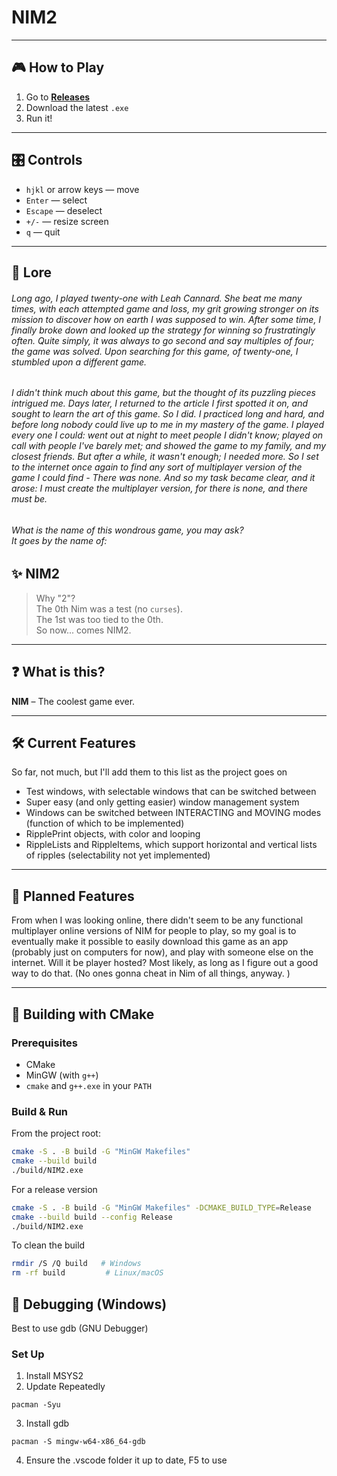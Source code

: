 # NIM2

---

## 🎮 How to Play

1. Go to **[Releases](https://github.com/tomekjersey0/NIM2/releases)**  
2. Download the latest `.exe`  
3. Run it!

---

## 🎛 Controls

- `hjkl` or arrow keys — move  
- `Enter` — select  
- `Escape` — deselect  
- `+/-` — resize screen  
- `q` — quit  

---

## 📜 Lore

###### Long ago, I played twenty-one with Leah Cannard. She beat me many times, with each attempted game and loss, my grit growing stronger on its mission to discover how on earth I was supposed to win. After some time, I finally broke down and looked up the strategy for winning so frustratingly often. Quite simply, it was always to go second and say multiples of four; the game was solved. Upon searching for this game, of twenty-one, I stumbled upon a different game.
 ###### I didn't think much about this game, but the thought of its puzzling pieces intrigued me. Days later, I returned to the article I first spotted it on, and sought to learn the art of this game. So I did. I practiced long and hard, and before long nobody could live up to me in my mastery of the game. I played every one I could: went out at night to meet people I didn't know; played on call with people I've barely met; and showed the game to my family, and my closest friends. But after a while, it wasn't enough; I needed more. So I set to the internet once again to find any sort of multiplayer version of the game I could find - There was none. And so my task became clear, and it arose: I must create the multiplayer version, for there is none, and there must be.
 ###### What is the name of this wondrous game, you may ask? <br>It goes by the name of:

## ✨ NIM2

> Why "2"?  
> The 0th Nim was a test (no `curses`).  
> The 1st was too tied to the 0th.  
> So now... comes NIM2.

---

## ❓ What is this?

**NIM** – The coolest game ever.  

---

## 🛠️ Current Features

So far, not much, but I'll add them to this list as the project goes on
 * Test windows, with selectable windows that can be switched between
 * Super easy (and only getting easier) window management system
 * Windows can be switched between INTERACTING and MOVING modes (function of which to be implemented)
 * RipplePrint objects, with color and looping
 * RippleLists and RippleItems, which support horizontal and vertical lists of ripples (selectability not yet implemented)

---

## 🚧 Planned Features

From when I was looking online, there didn't seem to be any functional multiplayer online versions of NIM for people to play,
 so my goal is to eventually make it possible to easily download this game as an app (probably just on computers for now),
 and play with someone else on the internet. Will it be player hosted? Most likely, as long as I figure out a good way to do that.
 (No ones gonna cheat in Nim of all things, anyway. )

---

## 🧱 Building with CMake

### Prerequisites

- CMake
- MinGW (with `g++`)
- `cmake` and `g++.exe` in your `PATH`

### Build & Run

From the project root:

```bash
cmake -S . -B build -G "MinGW Makefiles"
cmake --build build
./build/NIM2.exe
```
For a release version
```bash
cmake -S . -B build -G "MinGW Makefiles" -DCMAKE_BUILD_TYPE=Release
cmake --build build --config Release
./build/NIM2.exe
```
To clean the build
```bash
rmdir /S /Q build   # Windows
rm -rf build         # Linux/macOS
```
## 🐛 Debugging (Windows)

 Best to use gdb (GNU Debugger)
 
 ### Set Up
 1. Install MSYS2
 2. Update Repeatedly
 ```
 pacman -Syu
 ```
 3. Install gdb
 ```
 pacman -S mingw-w64-x86_64-gdb
 ```
 4. Ensure the .vscode folder it up to date, F5 to use
